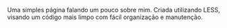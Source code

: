 Uma simples página falando um pouco sobre mim. Criada utilizando LESS, visando um código mais limpo com fácil organização e manutenção.
